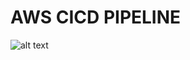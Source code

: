 # AWS CICD PIPELINE

![alt text](https://cdn.britannica.com/16/234216-050-C66F8665/beagle-hound-dog.jpg)
